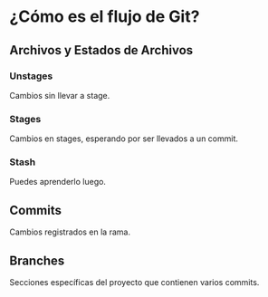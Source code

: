 # ¿Cómo es el flujo de Git?

## Archivos y Estados de Archivos

### Unstages
Cambios sin llevar a stage.

### Stages
Cambios en stages, esperando por ser llevados a un commit.

### Stash
Puedes aprenderlo luego.

## Commits
Cambios registrados en la rama.

## Branches
Secciones específicas del proyecto que contienen varios commits.

